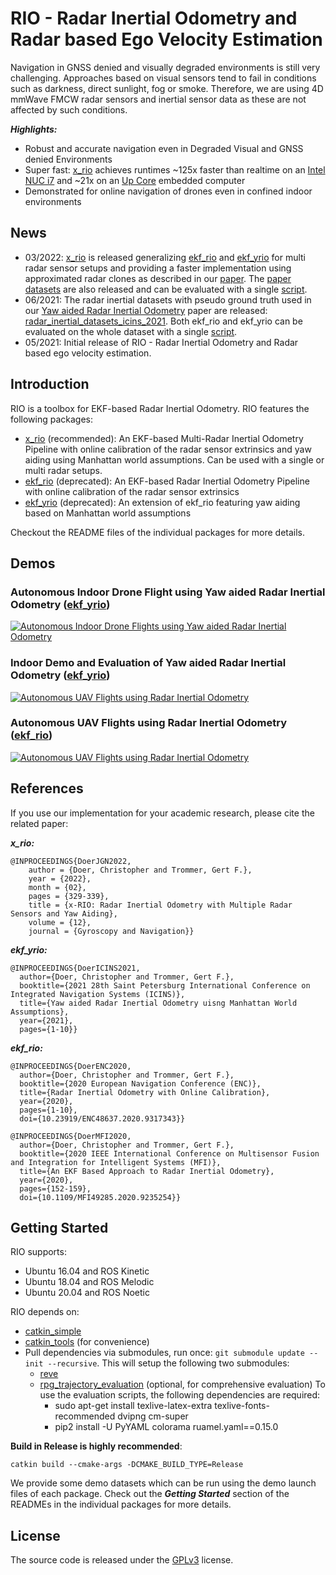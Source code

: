 # RIO - Radar Inertial Odometry and Radar based Ego Velocity Estimation
Navigation in GNSS denied and visually degraded environments is still very challenging. 
Approaches based on visual sensors tend to fail in conditions such as darkness, direct sunlight, fog or smoke.
Therefore, we are using 4D mmWave FMCW radar sensors and inertial sensor data as these are not affected by such conditions.

***Highlights:***
- Robust and accurate navigation even in Degraded Visual and GNSS denied Environments
- Super fast: [x_rio](./x_rio) achieves runtimes ~125x faster than realtime on an [Intel NUC i7](https://www.intel.com/content/www/us/en/products/sku/130392/intel-nuc-kit-nuc7i7dnke/specifications.html) and ~21x on an [Up Core](https://up-shop.org/up-core-series.html) embedded computer
- Demonstrated for online navigation of drones even in confined indoor environments

## News
- 03/2022: [x_rio](./x_rio) is released generalizing  [ekf_rio](./ekf_rio) and [ekf_yrio](./ekf_yrio) for multi radar sensor setups and providing a faster implementation using approximated radar clones as described in our [paper](https://christopherdoer.github.io/publication/2022_02_JGN2022). 
  The [paper datasets](https://christopherdoer.github.io/datasets/multi_radar_inertial_datasets_JGN2022) are also released and can be evaluated with a single [script](./x_rio/python/evaluate_jgn2022_datasets.py).
- 06/2021: The radar inertial datasets with pseudo ground truth used in our [Yaw aided Radar Inertial Odometry](https://christopherdoer.github.io/publication/2021_05_ICINS2021) paper are released: [radar_inertial_datasets_icins_2021](https://christopherdoer.github.io/datasets/icins_2021_radar_inertial_odometry). 
  Both ekf_rio and ekf_yrio can be evaluated on the whole dataset with a single [script](ekf_yrio/python/icins_2021_evaluation.py).
- 05/2021: Initial release of RIO - Radar Inertial Odometry and Radar based ego velocity estimation.

## Introduction
RIO is a toolbox for EKF-based Radar Inertial Odometry.
RIO features the following packages:
- [x_rio](./x_rio) (recommended): An EKF-based Multi-Radar Inertial Odometry Pipeline with online calibration of the radar sensor extrinsics and yaw aiding using Manhattan world assumptions. Can be used with a single or multi radar setups. 
- [ekf_rio](./ekf_rio) (deprecated): An EKF-based Radar Inertial Odometry Pipeline with online calibration of the radar sensor extrinsics
- [ekf_yrio](./ekf_yrio) (deprecated): An extension of ekf_rio featuring yaw aiding based on Manhattan world assumptions 

Checkout the README files of the individual packages for more details.

## Demos

### Autonomous Indoor Drone Flight using Yaw aided Radar Inertial Odometry ([ekf_yrio](./ekf_yrio))   
[![Autonomous Indoor Drone Flights using Yaw aided Radar Inertial Odometry](http://img.youtube.com/vi/KhWPqMC6gSE/0.jpg)](http://www.youtube.com/watch?v=KhWPqMC6gSE "Autonomous Indoor Drone Flights using Yaw aided Radar Inertial Odometry")

### Indoor Demo and Evaluation of Yaw aided Radar Inertial Odometry ([ekf_yrio](./ekf_yrio))   
[![Autonomous UAV Flights using Radar Inertial Odometry](http://img.youtube.com/vi/EIcBMo1sM_g/0.jpg)](http://www.youtube.com/watch?v=EIcBMo1sM_g "Autonomous UAV Flights using Radar Inertial Odometry")

### Autonomous UAV Flights using Radar Inertial Odometry ([ekf_rio](./ekf_rio))
[![Autonomous UAV Flights using Radar Inertial Odometry](http://img.youtube.com/vi/8DofG1iXHAE/0.jpg)](http://www.youtube.com/watch?v=8DofG1iXHAE "Autonomous UAV Flights using Radar Inertial Odometry")


## References

If you use our implementation for your academic research, please cite the related paper:

***x_rio:***
~~~[bibtex]
@INPROCEEDINGS{DoerJGN2022,
    author = {Doer, Christopher and Trommer, Gert F.},
    year = {2022},
    month = {02},
    pages = {329-339},
    title = {x-RIO: Radar Inertial Odometry with Multiple Radar Sensors and Yaw Aiding},
    volume = {12},
    journal = {Gyroscopy and Navigation}}
~~~

***ekf_yrio:***
~~~[bibtex]
@INPROCEEDINGS{DoerICINS2021,
  author={Doer, Christopher and Trommer, Gert F.},
  booktitle={2021 28th Saint Petersburg International Conference on Integrated Navigation Systems (ICINS)}, 
  title={Yaw aided Radar Inertial Odometry uisng Manhattan World Assumptions}, 
  year={2021},
  pages={1-10}}
~~~

***ekf_rio:***
~~~[bibtex]
@INPROCEEDINGS{DoerENC2020,
  author={Doer, Christopher and Trommer, Gert F.},
  booktitle={2020 European Navigation Conference (ENC)}, 
  title={Radar Inertial Odometry with Online Calibration}, 
  year={2020},
  pages={1-10},
  doi={10.23919/ENC48637.2020.9317343}}
~~~
~~~[bibtex]
@INPROCEEDINGS{DoerMFI2020,
  author={Doer, Christopher and Trommer, Gert F.},
  booktitle={2020 IEEE International Conference on Multisensor Fusion and Integration for Intelligent Systems (MFI)}, 
  title={An EKF Based Approach to Radar Inertial Odometry}, 
  year={2020},
  pages={152-159},
  doi={10.1109/MFI49285.2020.9235254}}
~~~


## Getting Started
RIO supports:
- Ubuntu 16.04 and ROS Kinetic
- Ubuntu 18.04 and ROS Melodic
- Ubuntu 20.04 and ROS Noetic

RIO depends on:
- [catkin_simple](https://github.com/catkin/catkin_simple.git)
- [catkin_tools](https://catkin-tools.readthedocs.io/en/latest/) (for convenience)
- Pull dependencies via submodules, run once: ` git submodule update --init --recursive `. This will setup the following two submodules: 
  - [reve](https://github.com/christopherdoer/reve)
  - [rpg_trajectory_evaluation](https://github.com/christopherdoer/rpg_trajectory_evaluation) (optional, for comprehensive evaluation)
    To use the evaluation scripts, the following dependencies are required:
    - sudo apt-get install texlive-latex-extra texlive-fonts-recommended dvipng cm-super
    - pip2 install -U PyYAML colorama ruamel.yaml==0.15.0

**Build in Release is highly recommended**:
~~~[shell]
catkin build --cmake-args -DCMAKE_BUILD_TYPE=Release
~~~

We provide some demo datasets which can be run using the demo launch files of each package. 
Check out the ***Getting Started*** section of the READMEs in the individual packages for more details. 


## License
The source code is released under the [GPLv3](http://www.gnu.org/licenses/) license.
